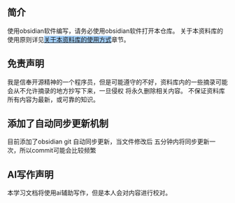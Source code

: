 
## 简介

使用obsidian软件编写，请务必使用obsidian软件打开本仓库。
关于本资料库的使用原则详见<span style="background:#A0CCF6">[关于本资料库的使用方式](00%20关于本资料库的使用方式/关于本资料库的使用方式.md)</span>章节。

## 免责声明

我是信奉开源精神的一个程序员，但是可能遵守的不好，资料库内的一些摘录可能会从不允许摘录的地方抄写下来，一旦侵权 将永久删除相关内容。
不保证资料库所有内容为最新，或可靠的知识。

## 添加了自动同步更新机制

目前添加了obsidian git 自动同步更新，当文件修改后 五分钟内将同步更新一次，所以commit可能会比较频繁

## AI写作声明
本学习文档将使用ai辅助写作，但是本人会对内容进行校对。



